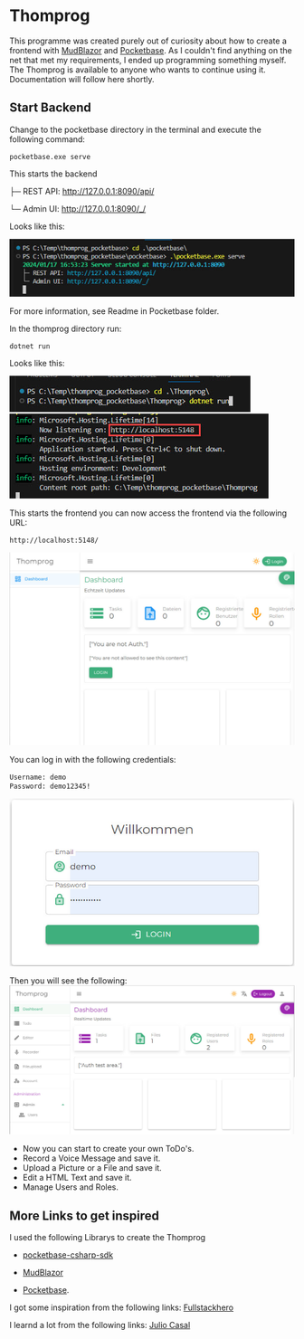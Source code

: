 # Thomprog
This programme was created purely out of curiosity about how to create a frontend with [MudBlazor](https://mudblazor.com/) and [Pocketbase](https://pocketbase.io/). As I couldn't find anything on the net that met my requirements, I ended up programming something myself. The Thomprog is available to anyone who wants to continue using it. Documentation will follow here shortly. 
## Start Backend
  

Change to the pocketbase directory in the terminal and execute the following command:

    pocketbase.exe serve

This starts the backend

├─ REST API: http://127.0.0.1:8090/api/

└─ Admin UI: http://127.0.0.1:8090/_/

Looks like this:

![Terminalprompt](/doc/promt_pb.jpg "Terminalprompt")

For more information, see Readme in Pocketbase folder.

In the thomprog directory run:

    dotnet run

Looks like this:

![Terminalprompt](/doc/promt_thomprog.jpg "Terminalprompt")
![Terminalprompt](/doc/promt_thomprog1.jpg "Terminalprompt")

This starts the frontend you can now access the frontend via the following URL:

    http://localhost:5148/

![Frontend](/doc/frontend.jpg "Frontend")

You can log in with the following credentials:

    Username: demo
    Password: demo12345!

![Login](/doc/login.jpg "Login")

Then you will see the following:
![Thomprog](/doc/thomprog.jpg "Thomprog")

- Now you can start to create your own ToDo's.
- Record a Voice Message and save it. 
- Upload a Picture or a File and save it.
- Edit a HTML Text and save it.
- Manage Users and Roles.


## More Links to get inspired
I used the following Librarys to create the Thomprog
- [pocketbase-csharp-sdk](https://github.com/iluvadev/PocketBaseClient/tree/main/sdk/pocketbase-csharp-sdk)

- [MudBlazor](https://mudblazor.com/) 
- [Pocketbase](https://pocketbase.io/).  

I got some inspiration from the following links:
[Fullstackhero](https://fullstackhero.net/ )

I learnd a lot from the following links:
[Julio Casal](https://juliocasal.com/ )

